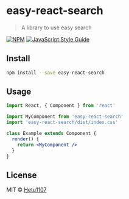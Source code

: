 # easy-react-search

> A library to use easy search

[![NPM](https://img.shields.io/npm/v/easy-react-search.svg)](https://www.npmjs.com/package/easy-react-search) [![JavaScript Style Guide](https://img.shields.io/badge/code_style-standard-brightgreen.svg)](https://standardjs.com)

## Install

```bash
npm install --save easy-react-search
```

## Usage

```jsx
import React, { Component } from 'react'

import MyComponent from 'easy-react-search'
import 'easy-react-search/dist/index.css'

class Example extends Component {
  render() {
    return <MyComponent />
  }
}
```

## License

MIT © [Hetu1107](https://github.com/Hetu1107)
